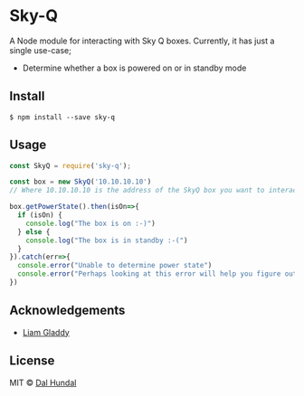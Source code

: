 # Sky-Q

A Node module for interacting with Sky Q boxes. Currently, it has just a single use-case;

* Determine whether a box is powered on or in standby mode

## Install

```
$ npm install --save sky-q
```


## Usage

```js
const SkyQ = require('sky-q');

const box = new SkyQ('10.10.10.10')
// Where 10.10.10.10 is the address of the SkyQ box you want to interact with

box.getPowerState().then(isOn=>{
  if (isOn) {
    console.log("The box is on :-)")
  } else {
    console.log("The box is in standby :-(")
  }
}).catch(err=>{
  console.error("Unable to determine power state")
  console.error("Perhaps looking at this error will help you figure out why", err)
})
```

## Acknowledgements

* [Liam Gladdy](https://github.com/lgladdy)


## License

MIT © [Dal Hundal](https://github.com/dalhundal)
